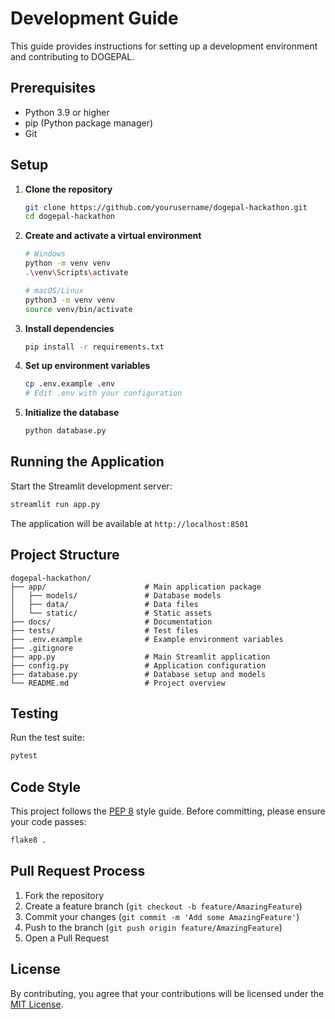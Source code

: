 # Development Guide

This guide provides instructions for setting up a development environment and contributing to DOGEPAL.

## Prerequisites

- Python 3.9 or higher
- pip (Python package manager)
- Git

## Setup

1. **Clone the repository**
   ```bash
   git clone https://github.com/yourusername/dogepal-hackathon.git
   cd dogepal-hackathon
   ```

2. **Create and activate a virtual environment**
   ```bash
   # Windows
   python -m venv venv
   .\venv\Scripts\activate
   
   # macOS/Linux
   python3 -m venv venv
   source venv/bin/activate
   ```

3. **Install dependencies**
   ```bash
   pip install -r requirements.txt
   ```

4. **Set up environment variables**
   ```bash
   cp .env.example .env
   # Edit .env with your configuration
   ```

5. **Initialize the database**
   ```bash
   python database.py
   ```

## Running the Application

Start the Streamlit development server:

```bash
streamlit run app.py
```

The application will be available at `http://localhost:8501`

## Project Structure

```
dogepal-hackathon/
├── app/                      # Main application package
│   ├── models/               # Database models
│   ├── data/                 # Data files
│   └── static/               # Static assets
├── docs/                     # Documentation
├── tests/                    # Test files
├── .env.example              # Example environment variables
├── .gitignore
├── app.py                    # Main Streamlit application
├── config.py                 # Application configuration
├── database.py               # Database setup and models
└── README.md                 # Project overview
```

## Testing

Run the test suite:

```bash
pytest
```

## Code Style

This project follows the [PEP 8](https://www.python.org/dev/peps/pep-0008/) style guide. Before committing, please ensure your code passes:

```bash
flake8 .
```

## Pull Request Process

1. Fork the repository
2. Create a feature branch (`git checkout -b feature/AmazingFeature`)
3. Commit your changes (`git commit -m 'Add some AmazingFeature'`)
4. Push to the branch (`git push origin feature/AmazingFeature`)
5. Open a Pull Request

## License

By contributing, you agree that your contributions will be licensed under the [MIT License](LICENSE).
